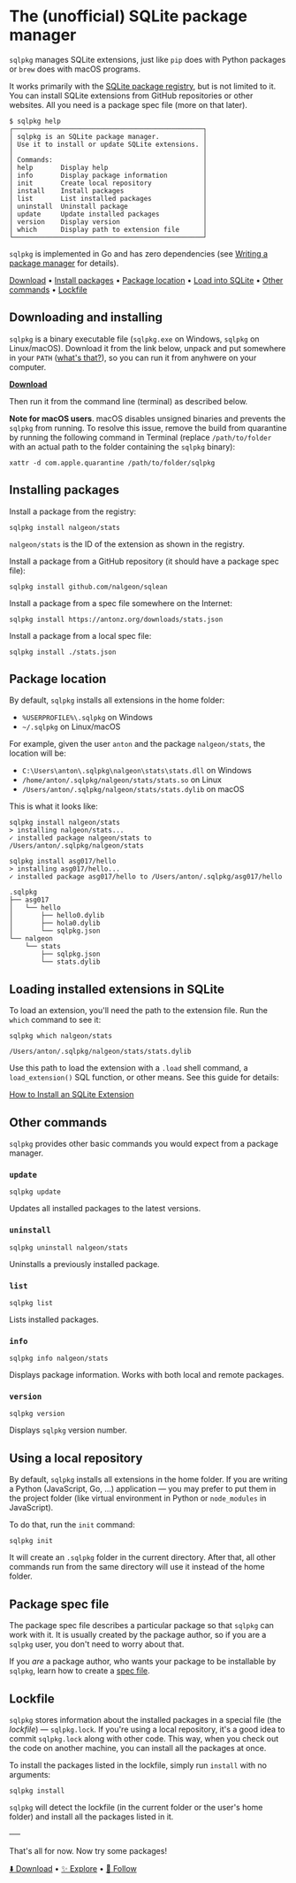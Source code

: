 # The (unofficial) SQLite package manager

`sqlpkg` manages SQLite extensions, just like `pip` does with Python packages or `brew` does with macOS programs.

It works primarily with the [SQLite package registry](https://sqlpkg.org/), but is not limited to it. You can install SQLite extensions from GitHub repositories or other websites. All you need is a package spec file (more on that later).

```
$ sqlpkg help
┌────────────────────────────────────────────────┐
│ sqlpkg is an SQLite package manager.           │
│ Use it to install or update SQLite extensions. │
│                                                │
│ Commands:                                      │
│ help       Display help                        │
│ info       Display package information         │
│ init       Create local repository             │
│ install    Install packages                    │
│ list       List installed packages             │
│ uninstall  Uninstall package                   │
│ update     Update installed packages           │
│ version    Display version                     │
│ which      Display path to extension file      │
└────────────────────────────────────────────────┘
```

`sqlpkg` is implemented in Go and has zero dependencies (see [Writing a package manager](https://antonz.org/writing-package-manager) for details).

[Download](#downloading-and-installing) •
[Install packages](#installing-packages) •
[Package location](#package-location) •
[Load into SQLite](#loading-installed-extensions-in-sqlite) •
[Other commands](#other-commands) •
[Lockfile](#lockfile)

## Downloading and installing

`sqlpkg` is a binary executable file (`sqlpkg.exe` on Windows, `sqlpkg` on Linux/macOS). Download it from the link below, unpack and put somewhere in your `PATH` ([what's that?](https://gist.github.com/nex3/c395b2f8fd4b02068be37c961301caa7)), so you can run it from anyhwere on your computer.

[**Download**](https://github.com/nalgeon/sqlpkg-cli/releases/latest)

Then run it from the command line (terminal) as described below.

**Note for macOS users**. macOS disables unsigned binaries and prevents the `sqlpkg` from running. To resolve this issue, remove the build from quarantine by running the following command in Terminal (replace `/path/to/folder` with an actual path to the folder containing the `sqlpkg` binary):

```
xattr -d com.apple.quarantine /path/to/folder/sqlpkg
```

## Installing packages

Install a package from the registry:

```
sqlpkg install nalgeon/stats
```

`nalgeon/stats` is the ID of the extension as shown in the registry.

Install a package from a GitHub repository (it should have a package spec file):

```
sqlpkg install github.com/nalgeon/sqlean
```

Install a package from a spec file somewhere on the Internet:

```
sqlpkg install https://antonz.org/downloads/stats.json
```

Install a package from a local spec file:

```
sqlpkg install ./stats.json
```

## Package location

By default, `sqlpkg` installs all extensions in the home folder:

-   `%USERPROFILE%\.sqlpkg` on Windows
-   `~/.sqlpkg` on Linux/macOS

For example, given the user `anton` and the package `nalgeon/stats`, the location will be:

-   `C:\Users\anton\.sqlpkg\nalgeon\stats\stats.dll` on Windows
-   `/home/anton/.sqlpkg/nalgeon/stats/stats.so` on Linux
-   `/Users/anton/.sqlpkg/nalgeon/stats/stats.dylib` on macOS

This is what it looks like:

```
sqlpkg install nalgeon/stats
> installing nalgeon/stats...
✓ installed package nalgeon/stats to /Users/anton/.sqlpkg/nalgeon/stats
```

```
sqlpkg install asg017/hello
> installing asg017/hello...
✓ installed package asg017/hello to /Users/anton/.sqlpkg/asg017/hello
```

```
.sqlpkg
├── asg017
│   └── hello
│       ├── hello0.dylib
│       ├── hola0.dylib
│       └── sqlpkg.json
└── nalgeon
    └── stats
        ├── sqlpkg.json
        └── stats.dylib
```

## Loading installed extensions in SQLite

To load an extension, you'll need the path to the extension file. Run the `which` command to see it:

```
sqlpkg which nalgeon/stats
```

```
/Users/anton/.sqlpkg/nalgeon/stats/stats.dylib
```

Use this path to load the extension with a `.load` shell command, a `load_extension()` SQL function, or other means. See this guide for details:

[How to Install an SQLite Extension](https://antonz.org/install-sqlite-extension/)

## Other commands

`sqlpkg` provides other basic commands you would expect from a package manager.

### `update`

```
sqlpkg update
```

Updates all installed packages to the latest versions.

### `uninstall`

```
sqlpkg uninstall nalgeon/stats
```

Uninstalls a previously installed package.

### `list`

```
sqlpkg list
```

Lists installed packages.

### `info`

```
sqlpkg info nalgeon/stats
```

Displays package information. Works with both local and remote packages.

### `version`

```
sqlpkg version
```

Displays `sqlpkg` version number.

## Using a local repository

By default, `sqlpkg` installs all extensions in the home folder. If you are writing a Python (JavaScript, Go, ...) application — you may prefer to put them in the project folder (like virtual environment in Python or `node_modules` in JavaScript).

To do that, run the `init` command:

```
sqlpkg init
```

It will create an `.sqlpkg` folder in the current directory. After that, all other commands run from the same directory will use it instead of the home folder.

## Package spec file

The package spec file describes a particular package so that `sqlpkg` can work with it. It is usually created by the package author, so if you are a `sqlpkg` user, you don't need to worry about that.

If you _are_ a package author, who wants your package to be installable by `sqlpkg`, learn how to create a [spec file](docs/spec-file.md).

## Lockfile

`sqlpkg` stores information about the installed packages in a special file (the _lockfile_) — `sqlpkg.lock`. If you're using a local repository, it's a good idea to commit `sqlpkg.lock` along with other code. This way, when you check out the code on another machine, you can install all the packages at once.

To install the packages listed in the lockfile, simply run `install` with no arguments:

```
sqlpkg install
```

`sqlpkg` will detect the lockfile (in the current folder or the user's home folder) and install all the packages listed in it.

──

That's all for now. Now try some packages!

[⬇️ Download](https://github.com/nalgeon/sqlpkg-cli/releases/latest) •
[✨ Explore](https://sqlpkg.org/) •
[🚀 Follow](https://antonz.org/subscribe/)
